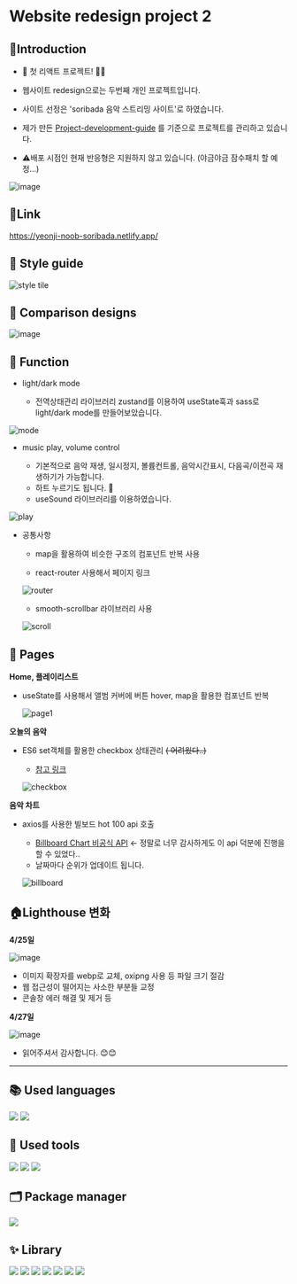 # Website redesign project 2



## :triangular_flag_on_post:Introduction

+ 🎉 첫 리액트 프로젝트! 🥳🎉

+ 웹사이트 redesign으로는 두번째 개인 프로젝트입니다. 

+ 사이트 선정은 'soribada 음악 스트리밍 사이트'로 하였습니다.

+ 제가 만든 [Project-development-guide](https://github.com/Yeonji-Noob/markup-guide) 를 기준으로 프로젝트를 관리하고 있습니다.

+ :warning:배포 시점인 현재 반응형은 지원하지 않고 있습니다. (야금야금 잠수패치 할 예정...)

![image](https://user-images.githubusercontent.com/121682565/234746913-33792363-d9e4-4006-9cab-dc8efad68435.png)


## :link:Link

https://yeonji-noob-soribada.netlify.app/




## :cake: Style guide
![style tile](https://user-images.githubusercontent.com/121682565/234733368-f3234847-6a4c-4372-b97d-b6ab34e61b5c.png)


## 🍡 Comparison designs
![image](https://user-images.githubusercontent.com/121682565/234734156-1937e62f-9cfd-4d3a-a662-a29f64fa7f20.png)


## 📘 Function

+ light/dark mode

  - 전역상태관리 라이브러리 zustand를 이용하여 useState훅과 sass로 light/dark mode를 만들어보았습니다.

![mode](https://user-images.githubusercontent.com/121682565/234735787-aa1a400f-da8f-424d-9255-8d3e26feed03.gif)


+ music play, volume control

  - 기본적으로 음악 재생, 일시정지, 볼륨컨트롤, 음악시간표시, 다음곡/이전곡 재생하기가 가능합니다.
  - 하트 누르기도 됩니다. 🥰
  - useSound 라이브러리를 이용하였습니다.
  
![play](https://user-images.githubusercontent.com/121682565/234736135-07799c2c-7f83-4c0d-9a25-db67f60cdcb6.gif)


 
* 공통사항

  + map을 활용하여 비슷한 구조의 컴포넌트 반복 사용
  
  
  
  + react-router 사용해서 페이지 링크
  
  ![router](https://user-images.githubusercontent.com/121682565/234738371-7d94cb51-105f-434e-89c8-c78e37765058.gif)


  + smooth-scrollbar 라이브러리 사용 

  ![scroll](https://user-images.githubusercontent.com/121682565/234743113-2457c7b8-32eb-4818-97e4-50b15b62e287.gif)




## 📑 Pages

**Home, 플레이리스트** 
* useState를 사용해서 앨범 커버에 버튼 hover, map을 활용한 컴포넌트 반복
  
  ![page1](https://user-images.githubusercontent.com/121682565/234744221-9e9e16e2-6d31-4fd5-8fca-0aa0ae2d4bba.gif)



**오늘의 음악**
* ES6 set객체를 활용한 checkbox 상태관리 ~~( 어려웠다..)~~
  + [참고 링크](https://velog.io/@kingth/Check-Box-%EC%83%81%ED%83%9C-%EA%B4%80%EB%A6%ACfeat.-Set)
  
  ![checkbox](https://user-images.githubusercontent.com/121682565/234745859-1f2d04c3-3ce6-4d45-b0a7-b2104e238421.gif)


  


**음악 차트**
* axios를 사용한 빌보드 hot 100 api 호출
  + [Billboard Chart 비공식 API](https://github.com/KoreanThinker/billboard-json) <- 정말로 너무 감사하게도 이 api 덕분에 진행을 할 수 있었다..
  + 날짜마다 순위가 업데이트 됩니다.
  
  ![billboard](https://user-images.githubusercontent.com/121682565/234746379-9be98cf3-8817-4d7a-bf21-7c25f48005c7.gif)

  



## :house:Lighthouse 변화

__4/25일__

![image](https://user-images.githubusercontent.com/121682565/234750735-31ec8105-6931-4aa4-a225-eaf0c46db9f4.png)

* 이미지 확장자를 webp로 교체, oxipng 사용 등 파일 크기 절감
* 웹 접근성이 떨어지는 사소한 부분들 교정
* 콘솔창 에러 해결 및 제거 등

__4/27일__

![image](https://user-images.githubusercontent.com/121682565/234751054-111b8b34-addd-4ca9-8419-6a2f4374c4b7.png)



* 읽어주셔서 감사합니다. :blush::blush:


---

## 📚 Used languages
<p>
<img src="https://img.shields.io/badge/SCSS-CC6699?style=for-the-badge&logo=SASS&logoColor=white"/>
<img src="https://img.shields.io/badge/Typescript-3178C6?style=for-the-badge&logo=typescript&logoColor=white"/>
</p>


## 🧰 Used tools
<p>
<img src="https://img.shields.io/badge/VScode-007ACC?style=for-the-badge&logo=visualstudiocode&logoColor=white"/>
<img src="https://img.shields.io/badge/Figma-F24E1E?style=for-the-badge&logo=figma&logoColor=white"/>
<img src="https://img.shields.io/badge/canva-00C4CC?style=for-the-badge&logo=canva&logoColor=white"/>
</p>

## 🗂 Package manager
<p>
<img src="https://img.shields.io/badge/yarn-2C8EBB?style=for-the-badge&logo=yarn&logoColor=white"/>
</p>

## ✨ Library
<p>
<img src="https://img.shields.io/badge/react-61DAFB?style=for-the-badge&logo=react&logoColor=white"/>
<img src="https://img.shields.io/badge/createreactapp-09D3AC?style=for-the-badge&logo=createreactapp&logoColor=white"/>
<img src="https://img.shields.io/badge/reactrouter-CA4245?style=for-the-badge&logo=reactrouter&logoColor=white"/>
<img src="https://img.shields.io/badge/axios-5A29E4?style=for-the-badge&logo=axios&logoColor=white"/>
<img src="https://img.shields.io/badge/zustand-ECB63F?style=for-the-badge&logo=react&logoColor=white"/>
<img src="https://img.shields.io/badge/useSound-617BFF?style=for-the-badge&logo=react&logoColor=white"/>
<img src="https://img.shields.io/badge/smoothscrollbar-606060?style=for-the-badge&logo=react&logoColor=white"/>
</p>
